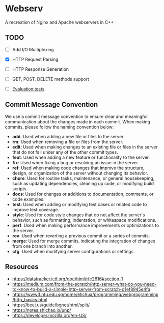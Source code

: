 # Webserv

A recreation of Nginx and Apache webservers in C++

## TODO

- [ ] Add I/O Multiplexing
- [x] HTTP Request Parsing
- [ ] HTTP Response Generation
- [ ] GET, POST, DELETE methods support
- [ ] [Evaluation tests](https://htmlpreview.github.io/?https://github.com/rphlr/42-Evals/blob/main/Rank05/webserv/index.html)



## Commit Message Convention

We use a commit message convention to ensure clear and meaningful communication about the changes made in each commit. When making commits, please follow the naming convention below:

- **add**: Used when adding a new file or files to the server.
- **rm**: Used when removing a file or files from the server.
- **edit**: Used when making changes to an existing file or files in the server that do not fall under any of the other commit types.
- **feat**: Used when adding a new feature or functionality to the server.
- **fix**: Used when fixing a bug or resolving an issue in the server.
- **ref**: Used when making code changes that improve the structure, design, or organization of the server without changing its behavior.
- **chore**: Used for routine tasks, maintenance, or general housekeeping, such as updating dependencies, cleaning up code, or modifying build scripts.
- **docs**: Used for changes or additions to documentation, comments, or code examples.
- **test**: Used when adding or modifying test cases or related code to improve test coverage.
- **style**: Used for code style changes that do not affect the server's behavior, such as formatting, indentation, or whitespace modifications.
- **perf**: Used when making performance improvements or optimizations to the server.
- **rev**: Used when reverting a previous commit or a series of commits.
- **merge**: Used for merge commits, indicating the integration of changes from one branch into another.
- **cfg**: Used when modifying server configurations or settings.


## Resources

- https://datatracker.ietf.org/doc/html/rfc2616#section-1
- https://medium.com/from-the-scratch/http-server-what-do-you-need-to-know-to-build-a-simple-http-server-from-scratch-d1ef8945e4fa
- https://www3.ntu.edu.sg/home/ehchua/programming/webprogramming/http_basics.html
- https://beej.us/guide/bgnet/html/split/
- https://notes.shichao.io/unp/
- https://developer.mozilla.org/en-US/
